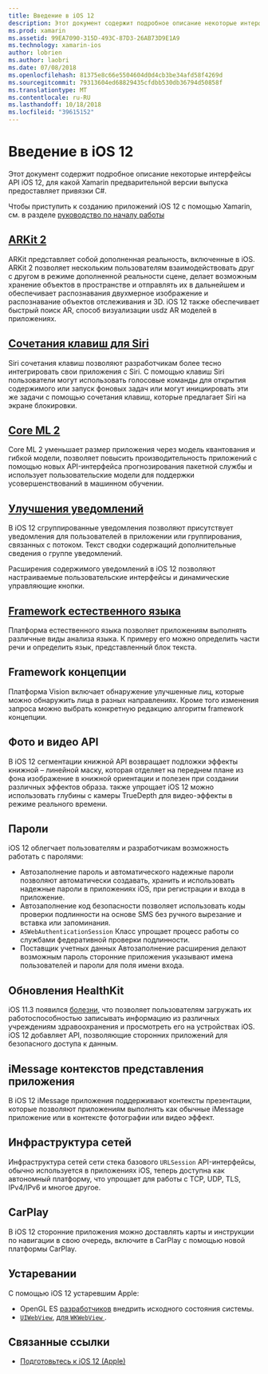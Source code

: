 ```yaml
---
title: Введение в iOS 12
description: Этот документ содержит подробное описание некоторые интерфейсы API iOS 12, для какой Xamarin предварительной версии выпуска предоставляет привязки C#.
ms.prod: xamarin
ms.assetid: 99EA7090-315D-493C-87D3-26AB73D9E1A9
ms.technology: xamarin-ios
author: lobrien
ms.author: laobri
ms.date: 07/08/2018
ms.openlocfilehash: 81375e8c66e5504604d0d4cb3be34afd58f4269d
ms.sourcegitcommit: 79313604ed68829435cfdbb530db36794d50858f
ms.translationtype: MT
ms.contentlocale: ru-RU
ms.lasthandoff: 10/18/2018
ms.locfileid: "39615152"
---
```

# <a name="introduction-to-ios-12"></a>Введение в iOS 12

Этот документ содержит подробное описание некоторые интерфейсы API iOS 12, для какой Xamarin предварительной версии выпуска предоставляет привязки C#.

Чтобы приступить к созданию приложений iOS 12 с помощью Xamarin, см. в разделе [руководство по началу работы](get-started.md)

## <a name="arkit-2arkit2md"></a>[ARKit 2](arkit2.md)

ARKit представляет собой дополненная реальность, включенные в iOS. ARKit 2 позволяет нескольким пользователям взаимодействовать друг с другом в режиме дополненной реальности сцене, делает возможным хранение объектов в пространстве и отправлять их в дальнейшем и обеспечивает распознавания двухмерное изображение и распознавание объектов отслеживания и 3D. iOS 12 также обеспечивает быстрый поиск AR, способ визуализации usdz AR моделей в приложениях.

## <a name="siri-shortcutssiri-shortcutsmd"></a>[Сочетания клавиш для Siri](siri-shortcuts.md)

Siri сочетания клавиш позволяют разработчикам более тесно интегрировать свои приложения с Siri. С помощью клавиш Siri пользователи могут использовать голосовые команды для открытия содержимого или запуск фоновых задач или могут инициировать эти же задачи с помощью сочетания клавиш, которые предлагает Siri на экране блокировки.

## <a name="core-ml-2coremlmd"></a>[Core ML 2](coreml.md)

Core ML 2 уменьшает размер приложения через модель квантования и гибкой модели, позволяет повысить производительность приложений с помощью новых API-интерфейса прогнозирования пакетной службы и использует пользовательские модели для поддержки усовершенствований в машинном обучении.

## <a name="notification-improvementsnotificationsindexmd"></a>[Улучшения уведомлений](notifications/index.md)

В iOS 12 сгруппированные уведомления позволяют присутствует уведомления для пользователей в приложении или группирования, связанных с потоком. Текст сводки содержащий дополнительные сведения о группе уведомлений.

Расширения содержимого уведомлений в iOS 12 позволяют настраиваемые пользовательские интерфейсы и динамические управляющие кнопки.

## <a name="natural-language-frameworknatural-languagemd"></a>[Framework естественного языка](natural-language.md)

Платформа естественного языка позволяет приложениям выполнять различные виды анализа языка. К примеру его можно определить части речи и определить язык, представленный блок текста.

## <a name="vision-framework"></a>Framework концепции

Платформа Vision включает обнаружение улучшенные лиц, которые можно обнаружить лица в разных направлениях. Кроме того изменения запроса можно выбрать конкретную редакцию алгоритм framework концепции.

## <a name="photo-and-video-apis"></a>Фото и видео API

В iOS 12 сегментации книжной API возвращает подложки эффекты книжной – линейной маску, которая отделяет на переднем плане из фона изображение в книжной ориентации и полезен при создании различных эффектов образа. также упрощает iOS 12 можно использовать глубины с камеры TrueDepth для видео-эффекты в режиме реального времени.

## <a name="passwords"></a>Пароли

iOS 12 облегчает пользователям и разработчикам возможность работать с паролями:

- Автозаполнение пароль и автоматического надежные пароли позволяют автоматически создавать, хранить и использовать надежные пароли в приложениях iOS, при регистрации и входа в приложение.
- Автозаполнение код безопасности позволяет использовать коды проверки подлинности на основе SMS без ручного вырезание и вставка или запоминания.
- `ASWebAuthenticationSession` Класс упрощает процесс работы со службами федеративной проверки подлинности.
- Поставщик учетных данных Автозаполнение расширения делают возможным пароль сторонние приложения указывают имена пользователей и пароли для поля имени входа.

## <a name="healthkit-updates"></a>Обновления HealthKit

iOS 11.3 появился [болезни](https://www.apple.com/healthcare/health-records/), что позволяет пользователям загружать их работоспособностью записывать информацию из различных учреждениям здравоохранения и просмотреть его на устройствах iOS. iOS 12 добавляет API, позволяющие сторонних приложений для безопасного доступа к данным.

## <a name="imessage-app-presentation-contexts"></a>iMessage контекстов представления приложения

В iOS 12 iMessage приложения поддерживают контексты презентации, которые позволяют приложениям выполнять как обычные iMessage приложение или в контексте фотографии или видео эффект.

## <a name="network-framework"></a>Инфраструктура сетей

Инфраструктура сетей сети стека базового `URLSession` API-интерфейсы, обычно используется в приложениях iOS, теперь доступна как автономный платформу, что упрощает для работы с TCP, UDP, TLS, IPv4/IPv6 и многое другое.

## <a name="carplay"></a>CarPlay

В iOS 12 сторонние приложения можно доставлять карты и инструкции по навигации в свою очередь, включите в CarPlay с помощью новой платформы CarPlay.

## <a name="deprecations"></a>Устаревании

С помощью iOS 12 устаревшим Apple:

- OpenGL ES [разработчиков](https://developer.apple.com/ios/whats-new/) внедрить исходного состояния системы.
- [`UIWebView`](https://developer.xamarin.com/api/type/UIKit.UIWebView/), [для `WKWebView` ](https://developer.apple.com/documentation/webkit/wkwebview?language=objc).

## <a name="related-links"></a>Связанные ссылки

- [Подготовьтесь к iOS 12 (Apple)](https://developer.apple.com/ios/)
